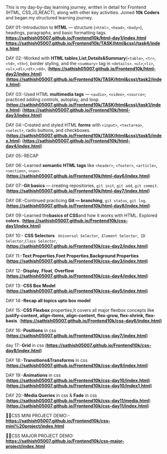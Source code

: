 This is my day-by-day learning journey, written in detail for Frontend (HTML, CSS,JS,REACT), along with other key activities.
Joined **10k Coders** and began my structured learning journey.

DAY 01:-Introduction to **HTML** — structure (`<html>`, `<head>`, `<body>`), headings, paragraphs, and basic formatting tags.  
**https://sathish05007.github.io/Frontend10k/html-day1/index.html**
**https://sathish05007.github.io/Frontend10k/TASK(html&css)/task4/index.html**

DAY 02:-Worked with **HTML tables**,**List**,**Details&Summary**(`<table>`, `<tr>`, `<td>`, `<th>`), border styling, and the `<summary>` tag in `<details>`. `<ul>`,`<li>`,`<ol>`,`<dl>`,`<dt>`,`<dd>`,
(**https://sathish05007.github.io/Frontend10k/html-day2/index.html**)
(**https://sathish05007.github.io/Frontend10k/TASK(html&css)/task2/index.html**)

DAY 03:-Used HTML **multimedia tags** — `<audio>`, `<video>`, `<source>`; practiced adding controls, autoplay, and loop.(**https://sathish05007.github.io/Frontend10k/TASK(html&css)/task1/index.html**) 
(**https://sathish05007.github.io/Frontend10k/html-day3/index.html**)

DAY 04:-Created and styled HTML **forms** with `<input>`, `<textarea>`, `<select>`, radio buttons, and checkboxes. (**https://sathish05007.github.io/Frontend10k/TASK(html&css)/task5/index.html**)
(**https://sathish05007.github.io/Frontend10k/html-day4/index.html**)

DAY 05:-RECAP

DAY 06:-Learned **semantic HTML tags** like `<header>`, `<footer>`, `<article>`, `<section>`, `<nav>`.  
(**https://sathish05007.github.io/Frontend10k/html-day6/index.html**)

DAY 07:-**Git basics** — creating repositories, `git init`, `git add`, `git commit`. 
(**https://sathish05007.github.io/Frontend10k/html-day7/index.html**)

DAY 08:-Continued practicing **Git — branching**, `git status`, `git log`. 
(**https://sathish05007.github.io/Frontend10k/html-day8/index.html**)

DAY 09:-Learned the**basics of CSS**and how it works with HTML. 
Explored **colors.**
(**https://sathish05007.github.io/Frontend10k/css-day1/index.html**)

DAY 10:- **CSS Selectors** ` Universal Selector`,` Element Selector`,` ID Selector`,`Class Selector`,(**https://sathish05007.github.io/Frontend10k/css-day2/index.html**)

DAY 11:-**Text Properties**,**Font Properties**,**Background Properties**
(**https://sathish05007.github.io/Frontend10k/css-day3/index.html**)

DAY 12:-**Display**, **Float**, **Overflow**
(**https://sathish05007.github.io/Frontend10k/css-day4/index.html**)

DAY 13:-**CSS Box Model**
(**https://sathish05007.github.io/Frontend10k/css-day5/index.html**)

DAY 14:-**Recap all topics upto box model**

DAY 15:-**CSS Flexbox** properties,It covers all major flexbox concepts like **justify-content, align-items, align-content, flex-grow, flex-shrink, flex-basis**.
(**https://sathish05007.github.io/Frontend10k/css-day6/index.html**)

DAY 16:-**Positions** in css
(**https://sathish05007.github.io/Frontend10k/css-day7/index.html**)

day 17:-**Grid** in css
(**https://sathish05007.github.io/Frontend10k/css-day8/index.html**)

DAY 18:-**Transitions&Transforms** in css
(**https://sathish05007.github.io/Frontend10k/css-day9/index.html**)

DAY 19:-**Animations** in css
(**https://sathish05007.github.io/Frontend10k/css-day10/index.html**)
(**https://sathish05007.github.io/Frontend10k/css-day10/index1.html**)

DAY 20:-**Media Queries** in css & **Fade** in css
(**https://sathish05007.github.io/Frontend10k/css-day11/media.html**)
(**https://sathish05007.github.io/Frontend10k/css-day11/index.html**)

📌📌CSS MINI PROJECT DEMO:-**https://sathish05007.github.io/Frontend10k/css-mini%20project/index.html**

📍📍CSS MAJOR PROJECT DEMO: **https://sathish05007.github.io/Frontend10k/css-major-project/index.html**

